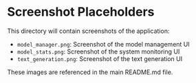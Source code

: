 # Screenshot Placeholders

This directory will contain screenshots of the application:

- `model_manager.png`: Screenshot of the model management UI
- `model_stats.png`: Screenshot of the system monitoring UI
- `text_generation.png`: Screenshot of the text generation UI

These images are referenced in the main README.md file.